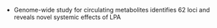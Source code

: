* Genome-wide study for circulating metabolites identifies 62 loci and reveals novel systemic effects of LPA
